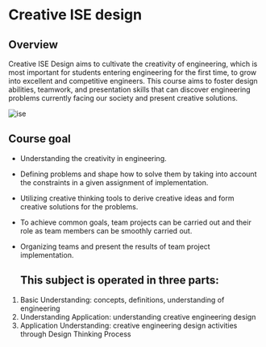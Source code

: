 # Creative ISE design

## Overview 
Creative ISE Design aims to cultivate the creativity of engineering, which is most important for students entering engineering for the first time, to grow into excellent and competitive engineers. This course aims to foster design abilities, teamwork, and presentation skills that can discover engineering problems currently facing our society and present creative solutions.

![ise](https://github.com/Nillufar/Creative_ISE_design/assets/143571318/d2cd6f37-3041-4f9d-9991-1a68c086844d)

## Course goal
- Understanding the creativity in engineering.
- Defining problems and shape how to solve them by taking into account the constraints in a given assignment of implementation.
- Utilizing creative thinking tools to derive creative ideas and form creative solutions for the problems.
- To achieve common goals, team projects can be carried out and their role as team members can be smoothly carried out.
- Organizing teams and present the results of team project implementation.

  ## This subject is operated in three parts:
1. Basic Understanding: concepts, definitions, understanding of engineering
2. Understanding Application: understanding creative engineering design
3. Application Understanding: creative engineering design activities through Design Thinking Process
